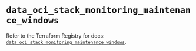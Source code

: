 # `data_oci_stack_monitoring_maintenance_windows`

Refer to the Terraform Registry for docs: [`data_oci_stack_monitoring_maintenance_windows`](https://registry.terraform.io/providers/oracle/oci/6.18.0/docs/data-sources/stack_monitoring_maintenance_windows).
